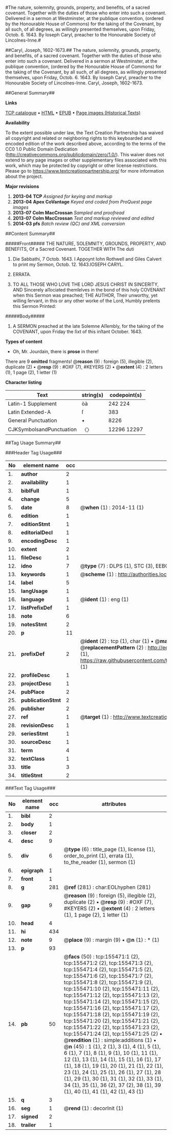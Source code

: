 #The nature, solemnity, grounds, property, and benefits, of a sacred covenant. Together with the duties of those who enter into such a covenant. Delivered in a sermon at Westminster, at the publique convention, (ordered by the Honourable House of Commons) for the taking of the Covenant, by all such, of all degrees, as willingly presented themselves, upon Friday, Octob. 6. 1643. By Ioseph Caryl, preacher to the Honourable Society of Lincolnes-Inne.#

##Caryl, Joseph, 1602-1673.##
The nature, solemnity, grounds, property, and benefits, of a sacred covenant. Together with the duties of those who enter into such a covenant. Delivered in a sermon at Westminster, at the publique convention, (ordered by the Honourable House of Commons) for the taking of the Covenant, by all such, of all degrees, as willingly presented themselves, upon Friday, Octob. 6. 1643. By Ioseph Caryl, preacher to the Honourable Society of Lincolnes-Inne.
Caryl, Joseph, 1602-1673.

##General Summary##

**Links**

[TCP catalogue](http://www.ota.ox.ac.uk/tcp/)  • 
[HTML](http://tei.it.ox.ac.uk/tcp/Texts-HTML/free/A81/A81214.html)  • 
[EPUB](http://tei.it.ox.ac.uk/tcp/Texts-EPUB/free/A81/A81214.epub) • 
[Page images (Historical Texts)](https://historicaltexts.jisc.ac.uk/eebo-99859623e)

**Availability**

To the extent possible under law, the Text Creation Partnership has waived all copyright and related or neighboring rights to this keyboarded and encoded edition of the work described above, according to the terms of the CC0 1.0 Public Domain Dedication (http://creativecommons.org/publicdomain/zero/1.0/). This waiver does not extend to any page images or other supplementary files associated with this work, which may be protected by copyright or other license restrictions. Please go to https://www.textcreationpartnership.org/ for more information about the project.

**Major revisions**

1. __2013-04__ __TCP__ *Assigned for keying and markup*
1. __2013-04__ __Apex CoVantage__ *Keyed and coded from ProQuest page images*
1. __2013-07__ __Colm MacCrossan__ *Sampled and proofread*
1. __2013-07__ __Colm MacCrossan__ *Text and markup reviewed and edited*
1. __2014-03__ __pfs__ *Batch review (QC) and XML conversion*

##Content Summary##

#####Front#####
THE NATURE, SOLEMNITY, GROUNDS, PROPERTY, AND BENEFITS, Of a Sacred Covenant. TOGETHER WITH The duti
1. Die Sabbathi, 7 Octob. 1643.
I Appoynt Iohn Rothwell and Giles Calvert to print my Sermon, Octob. 12. 1643.IOSEPH CARYL.
1. ERRATA.

1. TO ALL THOSE WHO LOVE THE LORD JESUS CHRIST IN SINCERITY, AND Sincerely aſſociated themſelves in the bond of this holy COVENANT when this Sermon was preached; THE AUTHOR, Their unworthy, yet willing ſervant, in this or any other worke of the Lord, Humbly preſents this Sermon Printed:

#####Body#####

1. A SERMON preached at the late Solemne Aſſembly, for the taking of the COVENANT, upon Friday the ſixt of this inſtant October. 1643.

**Types of content**

  * Oh, Mr. Jourdain, there is **prose** in there!

There are 9 **omitted** fragments! 
 @__reason__ (9) : foreign (5), illegible (2), duplicate (2)  •  @__resp__ (9) : #OXF (7), #KEYERS (2)  •  @__extent__ (4) : 2 letters (1), 1 page (2), 1 letter (1)

**Character listing**


|Text|string(s)|codepoint(s)|
|---|---|---|
|Latin-1 Supplement|òà|242 224|
|Latin Extended-A|ſ|383|
|General Punctuation|•|8226|
|CJKSymbolsandPunctuation|〈〉|12296 12297|

##Tag Usage Summary##

###Header Tag Usage###

|No|element name|occ|attributes|
|---|---|---|---|
|1.|__author__|2||
|2.|__availability__|1||
|3.|__biblFull__|1||
|4.|__change__|5||
|5.|__date__|8| @__when__ (1) : 2014-11 (1)|
|6.|__edition__|1||
|7.|__editionStmt__|1||
|8.|__editorialDecl__|1||
|9.|__encodingDesc__|1||
|10.|__extent__|2||
|11.|__fileDesc__|1||
|12.|__idno__|7| @__type__ (7) : DLPS (1), STC (3), EEBO-CITATION (1), PROQUEST (1), VID (1)|
|13.|__keywords__|1| @__scheme__ (1) : http://authorities.loc.gov/ (1)|
|14.|__label__|5||
|15.|__langUsage__|1||
|16.|__language__|1| @__ident__ (1) : eng (1)|
|17.|__listPrefixDef__|1||
|18.|__note__|6||
|19.|__notesStmt__|2||
|20.|__p__|11||
|21.|__prefixDef__|2| @__ident__ (2) : tcp (1), char (1)  •  @__matchPattern__ (2) : ([0-9\-]+):([0-9IVX]+) (1), (.+) (1)  •  @__replacementPattern__ (2) : http://eebo.chadwyck.com/downloadtiff?vid=$1&page=$2 (1), https://raw.githubusercontent.com/textcreationpartnership/Texts/master/tcpchars.xml#$1 (1)|
|22.|__profileDesc__|1||
|23.|__projectDesc__|1||
|24.|__pubPlace__|2||
|25.|__publicationStmt__|2||
|26.|__publisher__|2||
|27.|__ref__|1| @__target__ (1) : http://www.textcreationpartnership.org/docs/. (1)|
|28.|__revisionDesc__|1||
|29.|__seriesStmt__|1||
|30.|__sourceDesc__|1||
|31.|__term__|4||
|32.|__textClass__|1||
|33.|__title__|3||
|34.|__titleStmt__|2||


###Text Tag Usage###

|No|element name|occ|attributes|
|---|---|---|---|
|1.|__bibl__|2||
|2.|__body__|1||
|3.|__closer__|2||
|4.|__desc__|9||
|5.|__div__|6| @__type__ (6) : title_page (1), license (1), order_to_print (1), errata (1), to_the_reader (1), sermon (1)|
|6.|__epigraph__|1||
|7.|__front__|1||
|8.|__g__|281| @__ref__ (281) : char:EOLhyphen (281)|
|9.|__gap__|9| @__reason__ (9) : foreign (5), illegible (2), duplicate (2)  •  @__resp__ (9) : #OXF (7), #KEYERS (2)  •  @__extent__ (4) : 2 letters (1), 1 page (2), 1 letter (1)|
|10.|__head__|4||
|11.|__hi__|434||
|12.|__note__|9| @__place__ (9) : margin (9)  •  @__n__ (1) : * (1)|
|13.|__p__|93||
|14.|__pb__|50| @__facs__ (50) : tcp:155471:1 (2), tcp:155471:2 (2), tcp:155471:3 (2), tcp:155471:4 (2), tcp:155471:5 (2), tcp:155471:6 (2), tcp:155471:7 (2), tcp:155471:8 (2), tcp:155471:9 (2), tcp:155471:10 (2), tcp:155471:11 (2), tcp:155471:12 (2), tcp:155471:13 (2), tcp:155471:14 (2), tcp:155471:15 (2), tcp:155471:16 (2), tcp:155471:17 (2), tcp:155471:18 (2), tcp:155471:19 (2), tcp:155471:20 (2), tcp:155471:21 (2), tcp:155471:22 (2), tcp:155471:23 (2), tcp:155471:24 (2), tcp:155471:25 (2)  •  @__rendition__ (1) : simple:additions (1)  •  @__n__ (45) : 1 (1), 2 (1), 3 (1), 4 (1), 5 (1), 6 (1), 7 (1), 8 (1), 9 (1), 10 (1), 11 (1), 12 (1), 13 (1), 14 (1), 15 (1), 16 (1), 17 (1), 18 (1), 19 (1), 20 (1), 21 (1), 22 (1), 23 (1), 24 (1), 25 (1), 26 (1), 27 (1), 28 (1), 29 (1), 30 (1), 31 (1), 32 (1), 33 (1), 34 (1), 35 (1), 36 (2), 37 (2), 38 (1), 39 (1), 40 (1), 41 (1), 42 (1), 43 (1)|
|15.|__q__|3||
|16.|__seg__|1| @__rend__ (1) : decorInit (1)|
|17.|__signed__|2||
|18.|__trailer__|1||

